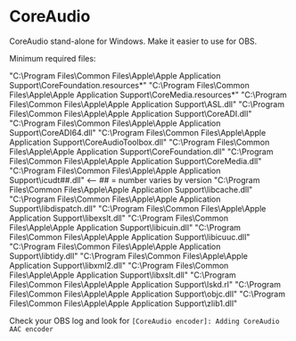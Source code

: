 # CoreAudio
CoreAudio stand-alone for Windows. Make it easier to use for OBS.

Minimum required files:

"C:\Program Files\Common Files\Apple\Apple Application Support\CoreFoundation.resources\*"
"C:\Program Files\Common Files\Apple\Apple Application Support\CoreMedia.resources\*"
"C:\Program Files\Common Files\Apple\Apple Application Support\ASL.dll"
"C:\Program Files\Common Files\Apple\Apple Application Support\CoreADI.dll"
"C:\Program Files\Common Files\Apple\Apple Application Support\CoreADI64.dll"
"C:\Program Files\Common Files\Apple\Apple Application Support\CoreAudioToolbox.dll"
"C:\Program Files\Common Files\Apple\Apple Application Support\CoreFoundation.dll"
"C:\Program Files\Common Files\Apple\Apple Application Support\CoreMedia.dll"
"C:\Program Files\Common Files\Apple\Apple Application Support\icudt##.dll" <-- ## = number varies by version
"C:\Program Files\Common Files\Apple\Apple Application Support\libcache.dll"
"C:\Program Files\Common Files\Apple\Apple Application Support\libdispatch.dll"
"C:\Program Files\Common Files\Apple\Apple Application Support\libexslt.dll"
"C:\Program Files\Common Files\Apple\Apple Application Support\libicuin.dll"
"C:\Program Files\Common Files\Apple\Apple Application Support\libicuuc.dll"
"C:\Program Files\Common Files\Apple\Apple Application Support\libtidy.dll"
"C:\Program Files\Common Files\Apple\Apple Application Support\libxml2.dll"
"C:\Program Files\Common Files\Apple\Apple Application Support\libxslt.dll"
"C:\Program Files\Common Files\Apple\Apple Application Support\lskd.rl"
"C:\Program Files\Common Files\Apple\Apple Application Support\objc.dll"
"C:\Program Files\Common Files\Apple\Apple Application Support\zlib1.dll"

Check your OBS log and look for `[CoreAudio encoder]: Adding CoreAudio AAC encoder`
